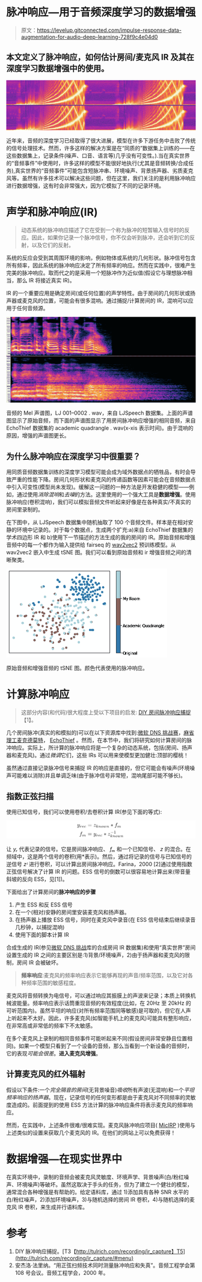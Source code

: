 # 脉冲响应—用于音频深度学习的数据增强

> 原文：<https://levelup.gitconnected.com/impulse-response-data-augmentation-for-audio-deep-learning-728f9c4e04d0>

## 本文定义了脉冲响应，如何估计房间/麦克风 IR 及其在深度学习数据增强中的使用。

![](img/2c6e5ae33fe8da5f9074ed0cab9b85db.png)

近年来，音频的深度学习已经取得了很大进展，模型在许多下游任务中击败了传统的信号处理技术。然而，许多这样的解决方案是在“同质的”数据集上训练的——在这些数据集上，记录条件(噪声、口音、语言等)几乎没有可变性。).当在真实世界的“音频事件”中使用时，许多这样的模型不能很好地执行(尤其是音频转换/合成任务),真实世界的“音频事件”可能包含短脉冲串、环境噪声、背景扬声器、劣质麦克风等。虽然有许多技术可以解决这些问题，但在这里，我们关注的是利用脉冲响应进行数据增强，这有时会非常强大，因为它模拟了不同的记录环境。

# 声学和脉冲响应(IR)

> 动态系统的脉冲响应描述了它在受到一个称为脉冲的短暂输入信号时的反应。因此，如果你记录一个脉冲信号，你不仅会听到脉冲，还会听到它的反射，以及它们的反射。

系统的反应会受到其周围环境的影响，例如物体或系统的几何形状。脉冲信号包含所有频率，因此系统的脉冲响应决定了所有频率的响应。然而在实践中，很难产生完美的脉冲响应。取而代之的是采用一个短脉冲作为近似值(假设它与理想脉冲相当，那么 IR 将接近真实 IR)。

IR 的一个重要应用是确定房间(或任何位置)的声学特性。由于房间的几何形状或扬声器或麦克风的位置，可能会有很多混响。通过捕捉/计算房间的 IR，混响可以应用于任何音频源。

![](img/f23b17140b8a8d68ee7a047638c18ebe.png)

音频的 Mel 声谱图，LJ 001–0002 . wav，来自 LJSpeech 数据集。上面的声谱图显示了原始音频，而下面的声谱图显示了用房间脉冲响应增强的相同音频，来自 EchoThief 数据集的 academic quadrangle . wav(x-xis 表示时间)。由于混响的原因，增强的声谱图更长。

## 为什么脉冲响应在深度学习中很重要？

用同质音频数据集训练的深度学习模型可能会成为域外数据点的牺牲品，有时会导致严重的性能下降。房间几何形状和麦克风的传递函数等因素可能会在音频数据点中引入可变性(模型尚未发现)。缓解这一问题的一种方法是开发稳健的模型——例如，通过使用*消除混响*和*去噪*的方法。这里使用的一个强大工具是**数据增强**。使用脉冲响应(卷积混响)，我们可以模拟音频文件听起来好像是在各种真实/不真实的房间里录制的。

在下图中，从 LJSpeech 数据集中随机抽取了 100 个音频文件。样本是在相对安静的环境中记录的。对于每个数据点，生成两个扩充:a)来自 EchoThief 数据集的学术四边形 IR 和 b)使用下一节描述的方法生成的我的房间的 IR。原始音频和增强音频中的每一个都作为输入提供给 fairseq 的 [wav2vec2](https://github.com/pytorch/fairseq/blob/master/examples/wav2vec/README.md) 预训练模型。从 wav2vec2 嵌入中生成 tSNE 图。我们可以看到原始音频和 ir 增强音频之间的清晰聚类。

![](img/dc882c5dc5ad885ef8e2820a4ededd45.png)

原始音频和增强音频的 tSNE 图。颜色代表使用的脉冲响应。

# 计算脉冲响应

> 这部分内容(和代码)很大程度上受以下项目的启发: [DIY 房间脉冲响应捕捉](http://tulrich.com/recording/ir_capture/#menu)【1】。

几个房间脉冲(真实的和模拟的)可以在以下资源库中找到:[微软 DNS 挑战赛](https://github.com/microsoft/DNS-Challenge/tree/master/datasets/impulse_responses)，[麻省理工麦克德莫特](https://mcdermottlab.mit.edu/Reverb/IR_Survey.html)， [EchoThief](http://www.echothief.com/) 。然而，在本节中，我们将研究如何计算房间的脉冲响应。实际上，所计算的脉冲响应将是一个复杂的动态系统，包括(房间、扬声器和麦克风)。通过*微调*它们，这些 IRs 可以用来使模型更加健壮:顶部的樱桃！

虽然通过直接记录脉冲信号来捕捉 IR 的响应是直接的，但它可能会有噪声(环境噪声可能难以消除)并且单调乏味(由于脉冲信号非常短，混响尾部可能不够长)。

## 指数正弦扫描

使用已知信号，我们可以使用卷积/去卷积计算 IR(参见下面的等式):

![](img/bf91a027e3affdf976ff4c7016d2b501.png)

让 *yᵣ* 代表记录的信号。它是房间脉冲响应、 *fₘ* 和一个已知信号、 *z* 的混合。在频域中，这是两个信号的卷积(用*表示)。然后，通过将记录的信号与已知信号的逆信号 *zᶦ* 进行卷积，可以计算出房间脉冲响应。Farina，2000 [2]通过使用指数正弦信号解决了计算 IR 的问题。ESS 信号的倒数可以很容易地计算出来(带音量斜坡的反向 ESS，见[1])。

下面给出了计算房间的**脉冲响应的步骤**

1.  产生 ESS 和反 ESS 信号
2.  在一个(相对)安静的房间里安装麦克风和扬声器。
3.  在扬声器上播放 ESS 信号，同时在麦克风中录音(在 ESS 信号结束后继续录音几秒钟，以捕捉混响)
4.  使用下面的脚本计算 IR

合成生成的 IR(参见[微软 DNS 挑战](https://github.com/microsoft/DNS-Challenge/tree/master/datasets/impulse_responses)库的合成房间 IR 数据集)和使用“真实世界”房间设置生成的 IR 之间的主要区别是:1)背景/环境噪声，2)由于扬声器和麦克风的限制，房间 IR 会被破坏。

> **频率响应**:麦克风的频率响应表示它能够再现的声音/频率范围，以及它对各种频率范围的敏感程度。

麦克风将音频转换为电信号，可以通过响应其振膜上的声波来记录；本质上转换机械波能量。频率响应表示话筒重现音频的有效程度(比如，在 20Hz 至 20kHz 的可听范围内)。虽然平坦的响应(对所有频率范围同等敏感)是可取的，但它在人声上听起来不太好。因此，许多麦克风(如智能手机上的麦克风)可能具有整形响应，在非常高或非常低的频率下不太敏感。

在多个麦克风上录制的相同音频事件可能听起来不同(假设房间非常安静且位置相同)。如果一个模型只看到了一个设备的音频，那么当看到一个新设备的音频时，它的表现*可能会很差*。**进入麦克风增强**。

## 计算麦克风的红外辐射

假设以下条件:一个*完全隔音的房间*(无背景噪音)*吸收*所有声波(无混响)和一个*平坦频率响应的扬声器*。现在，记录信号的任何变形都是由于麦克风对不同频率的灵敏度造成的。前面提到的使用 ESS 方法计算的脉冲响应条件将表示麦克风的频率响应。

然而，在实践中，上述条件很难/很难实现。麦克风脉冲响应项目( [MicIRP](http://micirp.blogspot.com/p/about-micirp.html) )使用与上述类似的设置来获取几个麦克风的 IR。在他们的网站上可以免费获得！

# 数据增强—在现实世界中

在真实环境中，录制的音频会被麦克风灵敏度、环境声学、背景噪声(白/粉红噪声、环境噪声)等破坏。虽然这取决于手头的任务，但为了建立一个健壮的模型，通常混合各种增强是有帮助的。给定语料库，通过 1)添加具有各种 SNR 水平的白/粉红噪声，2)添加环境噪声，3)与随机选择的房间 IR 卷积，4)与随机选择的麦克风 IR 卷积，来生成并行语料库。

# 参考

1.  DIY 脉冲响应捕捉。[T3【http://tulrich.com/recording/ir_capture】T5](http://tulrich.com/recording/ir_capture/#menu)
2.  安杰洛·法里纳。“用正弦扫频技术同时测量脉冲响应和失真”。音频工程学会第 108 号会议。音频工程学会，2000 年。